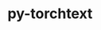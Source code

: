 ---
title: "py-torchtext"
layout: cache
categories: [package, develop]
meta: {"versions": ["0.18.0"], "compilers": ["apple-clang@=15.0.0", "gcc@=13.2.0"], "oss": ["ubuntu24.04", "ventura"], "platforms": ["darwin", "linux"], "targets": ["aarch64", "x86_64_v3"], "stacks": ["ml-darwin-aarch64-mps", "ml-linux-aarch64-cpu", "ml-linux-x86_64-cpu", "root"], "num_specs": 28, "num_specs_by_stack": {"root": 28, "ml-darwin-aarch64-mps": 3, "ml-linux-aarch64-cpu": 12, "ml-linux-x86_64-cpu": 13}}
spec_details: [{"hash": "jzojtdqqnmlyxfbi5exrqcyt4nnw7jtu", "compiler": "apple-clang@=15.0.0", "versions": ["0.18.0"], "os": "ventura", "platform": "darwin", "target": "aarch64", "variants": ["build_system=python_pip"], "stacks": ["root", "ml-darwin-aarch64-mps"], "size": "-", "tarball": "https://binaries.spack.io/develop/build_cache/darwin-ventura-aarch64/apple-clang-15.0.0/py-torchtext-0.18.0/darwin-ventura-aarch64-apple-clang-15.0.0-py-torchtext-0.18.0-jzojtdqqnmlyxfbi5exrqcyt4nnw7jtu.spack"}, {"hash": "whokxctkpkwcsfuvgjwa472rlqsipnmx", "compiler": "apple-clang@=15.0.0", "versions": ["0.18.0"], "os": "ventura", "platform": "darwin", "target": "aarch64", "variants": ["build_system=python_pip"], "stacks": ["root", "ml-darwin-aarch64-mps"], "size": "-", "tarball": "https://binaries.spack.io/develop/build_cache/darwin-ventura-aarch64/apple-clang-15.0.0/py-torchtext-0.18.0/darwin-ventura-aarch64-apple-clang-15.0.0-py-torchtext-0.18.0-whokxctkpkwcsfuvgjwa472rlqsipnmx.spack"}, {"hash": "zg5wlwdlk347emdp7womuhkhzq6d25yd", "compiler": "apple-clang@=15.0.0", "versions": ["0.18.0"], "os": "ventura", "platform": "darwin", "target": "aarch64", "variants": ["build_system=python_pip"], "stacks": ["root", "ml-darwin-aarch64-mps"], "size": "-", "tarball": "https://binaries.spack.io/develop/build_cache/darwin-ventura-aarch64/apple-clang-15.0.0/py-torchtext-0.18.0/darwin-ventura-aarch64-apple-clang-15.0.0-py-torchtext-0.18.0-zg5wlwdlk347emdp7womuhkhzq6d25yd.spack"}, {"hash": "3bjzvcqoiodosljuyjr3zizu2hjfv3s6", "compiler": "gcc@=13.2.0", "versions": ["0.18.0"], "os": "ubuntu24.04", "platform": "linux", "target": "aarch64", "variants": ["build_system=python_pip"], "stacks": ["root", "ml-linux-aarch64-cpu"], "size": "-", "tarball": "https://binaries.spack.io/develop/build_cache/linux-ubuntu24.04-aarch64/gcc-13.2.0/py-torchtext-0.18.0/linux-ubuntu24.04-aarch64-gcc-13.2.0-py-torchtext-0.18.0-3bjzvcqoiodosljuyjr3zizu2hjfv3s6.spack"}, {"hash": "7fo5nn7moukhclfczxmdwjiqstlbf62p", "compiler": "gcc@=13.2.0", "versions": ["0.18.0"], "os": "ubuntu24.04", "platform": "linux", "target": "aarch64", "variants": ["build_system=python_pip"], "stacks": ["root", "ml-linux-aarch64-cpu"], "size": "-", "tarball": "https://binaries.spack.io/develop/build_cache/linux-ubuntu24.04-aarch64/gcc-13.2.0/py-torchtext-0.18.0/linux-ubuntu24.04-aarch64-gcc-13.2.0-py-torchtext-0.18.0-7fo5nn7moukhclfczxmdwjiqstlbf62p.spack"}, {"hash": "cahg2dbpmld5jqpb2e6qdsa27ku4m4a3", "compiler": "gcc@=13.2.0", "versions": ["0.18.0"], "os": "ubuntu24.04", "platform": "linux", "target": "aarch64", "variants": ["build_system=python_pip"], "stacks": ["root", "ml-linux-aarch64-cpu"], "size": "-", "tarball": "https://binaries.spack.io/develop/build_cache/linux-ubuntu24.04-aarch64/gcc-13.2.0/py-torchtext-0.18.0/linux-ubuntu24.04-aarch64-gcc-13.2.0-py-torchtext-0.18.0-cahg2dbpmld5jqpb2e6qdsa27ku4m4a3.spack"}, {"hash": "ep44pb6dq2evjimx4kpocpdmrwsfaoft", "compiler": "gcc@=13.2.0", "versions": ["0.18.0"], "os": "ubuntu24.04", "platform": "linux", "target": "aarch64", "variants": ["build_system=python_pip"], "stacks": ["root", "ml-linux-aarch64-cpu"], "size": "-", "tarball": "https://binaries.spack.io/develop/build_cache/linux-ubuntu24.04-aarch64/gcc-13.2.0/py-torchtext-0.18.0/linux-ubuntu24.04-aarch64-gcc-13.2.0-py-torchtext-0.18.0-ep44pb6dq2evjimx4kpocpdmrwsfaoft.spack"}, {"hash": "fvidovknpqm3oqzugkpjryx7bustagaz", "compiler": "gcc@=13.2.0", "versions": ["0.18.0"], "os": "ubuntu24.04", "platform": "linux", "target": "aarch64", "variants": ["build_system=python_pip"], "stacks": ["root", "ml-linux-aarch64-cpu"], "size": "-", "tarball": "https://binaries.spack.io/develop/build_cache/linux-ubuntu24.04-aarch64/gcc-13.2.0/py-torchtext-0.18.0/linux-ubuntu24.04-aarch64-gcc-13.2.0-py-torchtext-0.18.0-fvidovknpqm3oqzugkpjryx7bustagaz.spack"}, {"hash": "h6gjd66hiwfxwhfgny7mwqgkcs6gt2z3", "compiler": "gcc@=13.2.0", "versions": ["0.18.0"], "os": "ubuntu24.04", "platform": "linux", "target": "aarch64", "variants": ["build_system=python_pip"], "stacks": ["root", "ml-linux-aarch64-cpu"], "size": "-", "tarball": "https://binaries.spack.io/develop/build_cache/linux-ubuntu24.04-aarch64/gcc-13.2.0/py-torchtext-0.18.0/linux-ubuntu24.04-aarch64-gcc-13.2.0-py-torchtext-0.18.0-h6gjd66hiwfxwhfgny7mwqgkcs6gt2z3.spack"}, {"hash": "htctbv3ipvtqm45v2qnvu2bj2iqahwws", "compiler": "gcc@=13.2.0", "versions": ["0.18.0"], "os": "ubuntu24.04", "platform": "linux", "target": "aarch64", "variants": ["build_system=python_pip"], "stacks": ["root", "ml-linux-aarch64-cpu"], "size": "-", "tarball": "https://binaries.spack.io/develop/build_cache/linux-ubuntu24.04-aarch64/gcc-13.2.0/py-torchtext-0.18.0/linux-ubuntu24.04-aarch64-gcc-13.2.0-py-torchtext-0.18.0-htctbv3ipvtqm45v2qnvu2bj2iqahwws.spack"}, {"hash": "trh2wrwnmwwwytdozuc2mqzdxlgc6clw", "compiler": "gcc@=13.2.0", "versions": ["0.18.0"], "os": "ubuntu24.04", "platform": "linux", "target": "aarch64", "variants": ["build_system=python_pip"], "stacks": ["root", "ml-linux-aarch64-cpu"], "size": "-", "tarball": "https://binaries.spack.io/develop/build_cache/linux-ubuntu24.04-aarch64/gcc-13.2.0/py-torchtext-0.18.0/linux-ubuntu24.04-aarch64-gcc-13.2.0-py-torchtext-0.18.0-trh2wrwnmwwwytdozuc2mqzdxlgc6clw.spack"}, {"hash": "turfjnbcqnimbo4m7i6rp6slfmxrqxci", "compiler": "gcc@=13.2.0", "versions": ["0.18.0"], "os": "ubuntu24.04", "platform": "linux", "target": "aarch64", "variants": ["build_system=python_pip"], "stacks": ["root", "ml-linux-aarch64-cpu"], "size": "-", "tarball": "https://binaries.spack.io/develop/build_cache/linux-ubuntu24.04-aarch64/gcc-13.2.0/py-torchtext-0.18.0/linux-ubuntu24.04-aarch64-gcc-13.2.0-py-torchtext-0.18.0-turfjnbcqnimbo4m7i6rp6slfmxrqxci.spack"}, {"hash": "w3xwtdstkdueeszckm7wgwkxqvlfcgnd", "compiler": "gcc@=13.2.0", "versions": ["0.18.0"], "os": "ubuntu24.04", "platform": "linux", "target": "aarch64", "variants": ["build_system=python_pip"], "stacks": ["root", "ml-linux-aarch64-cpu"], "size": "-", "tarball": "https://binaries.spack.io/develop/build_cache/linux-ubuntu24.04-aarch64/gcc-13.2.0/py-torchtext-0.18.0/linux-ubuntu24.04-aarch64-gcc-13.2.0-py-torchtext-0.18.0-w3xwtdstkdueeszckm7wgwkxqvlfcgnd.spack"}, {"hash": "wr54qc7wns6vrsgkigg2xzgxvuzk6baa", "compiler": "gcc@=13.2.0", "versions": ["0.18.0"], "os": "ubuntu24.04", "platform": "linux", "target": "aarch64", "variants": ["build_system=python_pip"], "stacks": ["root", "ml-linux-aarch64-cpu"], "size": "-", "tarball": "https://binaries.spack.io/develop/build_cache/linux-ubuntu24.04-aarch64/gcc-13.2.0/py-torchtext-0.18.0/linux-ubuntu24.04-aarch64-gcc-13.2.0-py-torchtext-0.18.0-wr54qc7wns6vrsgkigg2xzgxvuzk6baa.spack"}, {"hash": "zqbd6ud3prc5ck5ugsxpkhpd3rfk7r4g", "compiler": "gcc@=13.2.0", "versions": ["0.18.0"], "os": "ubuntu24.04", "platform": "linux", "target": "aarch64", "variants": ["build_system=python_pip"], "stacks": ["root", "ml-linux-aarch64-cpu"], "size": "-", "tarball": "https://binaries.spack.io/develop/build_cache/linux-ubuntu24.04-aarch64/gcc-13.2.0/py-torchtext-0.18.0/linux-ubuntu24.04-aarch64-gcc-13.2.0-py-torchtext-0.18.0-zqbd6ud3prc5ck5ugsxpkhpd3rfk7r4g.spack"}, {"hash": "3e3szwxszbpgkpep63cmjrofa4mwjdlr", "compiler": "gcc@=13.2.0", "versions": ["0.18.0"], "os": "ubuntu24.04", "platform": "linux", "target": "x86_64_v3", "variants": ["build_system=python_pip"], "stacks": ["root", "ml-linux-x86_64-cpu"], "size": "-", "tarball": "https://binaries.spack.io/develop/build_cache/linux-ubuntu24.04-x86_64_v3/gcc-13.2.0/py-torchtext-0.18.0/linux-ubuntu24.04-x86_64_v3-gcc-13.2.0-py-torchtext-0.18.0-3e3szwxszbpgkpep63cmjrofa4mwjdlr.spack"}, {"hash": "7fwujdw53zp5dk65fudu6ggkk5fap5ws", "compiler": "gcc@=13.2.0", "versions": ["0.18.0"], "os": "ubuntu24.04", "platform": "linux", "target": "x86_64_v3", "variants": ["build_system=python_pip"], "stacks": ["root", "ml-linux-x86_64-cpu"], "size": "-", "tarball": "https://binaries.spack.io/develop/build_cache/linux-ubuntu24.04-x86_64_v3/gcc-13.2.0/py-torchtext-0.18.0/linux-ubuntu24.04-x86_64_v3-gcc-13.2.0-py-torchtext-0.18.0-7fwujdw53zp5dk65fudu6ggkk5fap5ws.spack"}, {"hash": "7h64j7kkw4lxsl6m7nvxo6byhn4pdbbt", "compiler": "gcc@=13.2.0", "versions": ["0.18.0"], "os": "ubuntu24.04", "platform": "linux", "target": "x86_64_v3", "variants": ["build_system=python_pip"], "stacks": ["root", "ml-linux-x86_64-cpu"], "size": "-", "tarball": "https://binaries.spack.io/develop/build_cache/linux-ubuntu24.04-x86_64_v3/gcc-13.2.0/py-torchtext-0.18.0/linux-ubuntu24.04-x86_64_v3-gcc-13.2.0-py-torchtext-0.18.0-7h64j7kkw4lxsl6m7nvxo6byhn4pdbbt.spack"}, {"hash": "buc4hlwjn5quiymksoapfcerppigt246", "compiler": "gcc@=13.2.0", "versions": ["0.18.0"], "os": "ubuntu24.04", "platform": "linux", "target": "x86_64_v3", "variants": ["build_system=python_pip"], "stacks": ["root", "ml-linux-x86_64-cpu"], "size": "-", "tarball": "https://binaries.spack.io/develop/build_cache/linux-ubuntu24.04-x86_64_v3/gcc-13.2.0/py-torchtext-0.18.0/linux-ubuntu24.04-x86_64_v3-gcc-13.2.0-py-torchtext-0.18.0-buc4hlwjn5quiymksoapfcerppigt246.spack"}, {"hash": "de4lopi5lzyfyyez5qelrrvepcbr6lej", "compiler": "gcc@=13.2.0", "versions": ["0.18.0"], "os": "ubuntu24.04", "platform": "linux", "target": "x86_64_v3", "variants": ["build_system=python_pip"], "stacks": ["root", "ml-linux-x86_64-cpu"], "size": "-", "tarball": "https://binaries.spack.io/develop/build_cache/linux-ubuntu24.04-x86_64_v3/gcc-13.2.0/py-torchtext-0.18.0/linux-ubuntu24.04-x86_64_v3-gcc-13.2.0-py-torchtext-0.18.0-de4lopi5lzyfyyez5qelrrvepcbr6lej.spack"}, {"hash": "emn6imorpspuvoxjooioftgictwf3l24", "compiler": "gcc@=13.2.0", "versions": ["0.18.0"], "os": "ubuntu24.04", "platform": "linux", "target": "x86_64_v3", "variants": ["build_system=python_pip"], "stacks": ["root", "ml-linux-x86_64-cpu"], "size": "-", "tarball": "https://binaries.spack.io/develop/build_cache/linux-ubuntu24.04-x86_64_v3/gcc-13.2.0/py-torchtext-0.18.0/linux-ubuntu24.04-x86_64_v3-gcc-13.2.0-py-torchtext-0.18.0-emn6imorpspuvoxjooioftgictwf3l24.spack"}, {"hash": "f4c2d74dceks6hmv5lkopuojqqxp6fsf", "compiler": "gcc@=13.2.0", "versions": ["0.18.0"], "os": "ubuntu24.04", "platform": "linux", "target": "x86_64_v3", "variants": ["build_system=python_pip"], "stacks": ["root", "ml-linux-x86_64-cpu"], "size": "-", "tarball": "https://binaries.spack.io/develop/build_cache/linux-ubuntu24.04-x86_64_v3/gcc-13.2.0/py-torchtext-0.18.0/linux-ubuntu24.04-x86_64_v3-gcc-13.2.0-py-torchtext-0.18.0-f4c2d74dceks6hmv5lkopuojqqxp6fsf.spack"}, {"hash": "gxa2jm6odnxawnoiid4p3favj6pylwfn", "compiler": "gcc@=13.2.0", "versions": ["0.18.0"], "os": "ubuntu24.04", "platform": "linux", "target": "x86_64_v3", "variants": ["build_system=python_pip"], "stacks": ["root", "ml-linux-x86_64-cpu"], "size": "-", "tarball": "https://binaries.spack.io/develop/build_cache/linux-ubuntu24.04-x86_64_v3/gcc-13.2.0/py-torchtext-0.18.0/linux-ubuntu24.04-x86_64_v3-gcc-13.2.0-py-torchtext-0.18.0-gxa2jm6odnxawnoiid4p3favj6pylwfn.spack"}, {"hash": "i3xxniuojsunxi5zgi65mhuluquijd32", "compiler": "gcc@=13.2.0", "versions": ["0.18.0"], "os": "ubuntu24.04", "platform": "linux", "target": "x86_64_v3", "variants": ["build_system=python_pip"], "stacks": ["root", "ml-linux-x86_64-cpu"], "size": "-", "tarball": "https://binaries.spack.io/develop/build_cache/linux-ubuntu24.04-x86_64_v3/gcc-13.2.0/py-torchtext-0.18.0/linux-ubuntu24.04-x86_64_v3-gcc-13.2.0-py-torchtext-0.18.0-i3xxniuojsunxi5zgi65mhuluquijd32.spack"}, {"hash": "kgwiklow5vwzgyxg6zxgglya7ksg3ql2", "compiler": "gcc@=13.2.0", "versions": ["0.18.0"], "os": "ubuntu24.04", "platform": "linux", "target": "x86_64_v3", "variants": ["build_system=python_pip"], "stacks": ["root", "ml-linux-x86_64-cpu"], "size": "-", "tarball": "https://binaries.spack.io/develop/build_cache/linux-ubuntu24.04-x86_64_v3/gcc-13.2.0/py-torchtext-0.18.0/linux-ubuntu24.04-x86_64_v3-gcc-13.2.0-py-torchtext-0.18.0-kgwiklow5vwzgyxg6zxgglya7ksg3ql2.spack"}, {"hash": "ndrtb2fyzxxfebiq7lalyaz4q7yvk53m", "compiler": "gcc@=13.2.0", "versions": ["0.18.0"], "os": "ubuntu24.04", "platform": "linux", "target": "x86_64_v3", "variants": ["build_system=python_pip"], "stacks": ["root", "ml-linux-x86_64-cpu"], "size": "-", "tarball": "https://binaries.spack.io/develop/build_cache/linux-ubuntu24.04-x86_64_v3/gcc-13.2.0/py-torchtext-0.18.0/linux-ubuntu24.04-x86_64_v3-gcc-13.2.0-py-torchtext-0.18.0-ndrtb2fyzxxfebiq7lalyaz4q7yvk53m.spack"}, {"hash": "u6c265oudg2oxusztaplhxinuzd32p2o", "compiler": "gcc@=13.2.0", "versions": ["0.18.0"], "os": "ubuntu24.04", "platform": "linux", "target": "x86_64_v3", "variants": ["build_system=python_pip"], "stacks": ["root", "ml-linux-x86_64-cpu"], "size": "-", "tarball": "https://binaries.spack.io/develop/build_cache/linux-ubuntu24.04-x86_64_v3/gcc-13.2.0/py-torchtext-0.18.0/linux-ubuntu24.04-x86_64_v3-gcc-13.2.0-py-torchtext-0.18.0-u6c265oudg2oxusztaplhxinuzd32p2o.spack"}, {"hash": "vztj634qfbjpyjjgvomghfvtz3h5bip4", "compiler": "gcc@=13.2.0", "versions": ["0.18.0"], "os": "ubuntu24.04", "platform": "linux", "target": "x86_64_v3", "variants": ["build_system=python_pip"], "stacks": ["root", "ml-linux-x86_64-cpu"], "size": "-", "tarball": "https://binaries.spack.io/develop/build_cache/linux-ubuntu24.04-x86_64_v3/gcc-13.2.0/py-torchtext-0.18.0/linux-ubuntu24.04-x86_64_v3-gcc-13.2.0-py-torchtext-0.18.0-vztj634qfbjpyjjgvomghfvtz3h5bip4.spack"}]
---